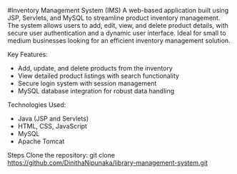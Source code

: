#Inventory Management System (IMS)
A web-based application built using JSP, Servlets, and MySQL to streamline product inventory management. The system allows users to add, edit, view, and delete product details, with secure user authentication and a dynamic user interface. Ideal for small to medium businesses looking for an efficient inventory management solution.  

Key Features:
- Add, update, and delete products from the inventory  
- View detailed product listings with search functionality  
- Secure login system with session management  
- MySQL database integration for robust data handling  

Technologies Used:
- Java (JSP and Servlets)  
- HTML, CSS, JavaScript  
- MySQL  
- Apache Tomcat  

Steps
Clone the repository:
git clone https://github.com/DinithaNipunaka/library-management-system.git
